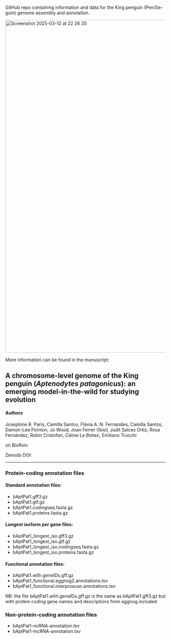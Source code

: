 GitHub repo containing information and data for the King penguin (Pen/Se-guin) genome assembly and annotation.

<img width="1040" alt="Screenshot 2025-03-12 at 22 26 20" src="https://github.com/user-attachments/assets/2f15b5f1-a244-465b-bff5-39cad03d6d13" />



More information can be found in the manuscript:

## A chromosome-level genome of the King penguin (_Aptenodytes patagonicus_): an emerging model-in-the-wild for studying evolution

#### Authors
Josephine R. Paris, Camilla Santos, Flávia A. N. Fernandes, Camilla Santos, Damon-Lee Pointon, Jo Wood, Joan Ferrer Obiol, Judit Salces Ortiz, Rosa Fernández, Robin Cristofari, Céline Le Bohec, Emiliano Trucchi

on BioRxiv: 

Zenodo DOI: 

-----------------------

### Protein-coding annotation files

#### Standard annotation files:
* bAptPat1.gff3.gz
* bAptPat1.gtf.gz
* bAptPat1.codingseq.fasta.gz
* bAptPat1.proteins.fasta.gz

#### Longest isoform per gene files:
* bAptPat1_longest_iso.gff3.gz
* bAptPat1_longest_iso.gtf.gz
* bAptPat1_longest_iso.codingseq.fasta.gz
* bAptPat1_longest_iso.proteins.fasta.gz

#### Functional annotation files:
* bAptPat1.with.geneIDs.gff.gz
* bAptPat1_functional.eggnog2.annotations.tsv
* bAptPat1_functional.interproscan.annotations.tsv

NB: the file bAptPat1.with.geneIDs.gff.gz is the same as bAptPat1.gff3.gz but with protein coding gene names and descriptions from eggnog included

### Non-protein-coding annotation files
* bAptPat1-ncRNA-annotation.tsv
* bAptPat1-lncRNA-annotation.tsv


